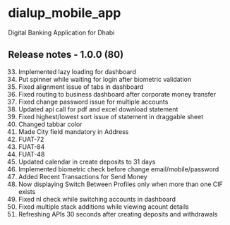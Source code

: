# dialup_mobile_app

Digital Banking Application for Dhabi

## Release notes - 1.0.0 (80)

33. Implemented lazy loading for dashboard
34. Put spinner while waiting for login after biometric validation
35. Fixed alignment issue of tabs in dashboard
36. Fixed routing to business dashboard after corporate money transfer
37. Fixed change password issue for multiple accounts
38. Updated api call for pdf and excel download statement
39. Fixed highest/lowest sort issue of statement in draggable sheet
40. Changed tabbar color
41. Made City field mandatory in Address
42. FUAT-72
43. FUAT-84
44. FUAT-48
45. Updated calendar in create deposits to 31 days
46. Implemented biometric check before change email/mobile/password
47. Added Recent Transactions for Send Money
48. Now displaying Switch Between Profiles only when more than one CIF exists
49. Fixed nl check while switching accounts in dashboard
50. Fixed multiple stack additions while viewing acount details
51. Refreshing APIs 30 seconds after creating deposits and withdrawals
